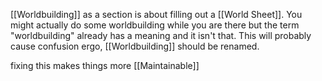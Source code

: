 [[Worldbuilding]] as a section is about filling out a [[World Sheet]]. You might actually do some worldbuilding while you are there but the term "worldbuilding" already has a meaning and it isn't that. This will probably cause confusion ergo, [[Worldbuilding]] should be renamed.

fixing this makes things more [[Maintainable]]